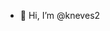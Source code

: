 - 👋 Hi, I’m @kneves2

<!---
kneves2/kneves2 is a ✨ special ✨ repository because its `README.md` (this file) appears on your GitHub profile.
You can click the Preview link to take a look at your changes.
--->
